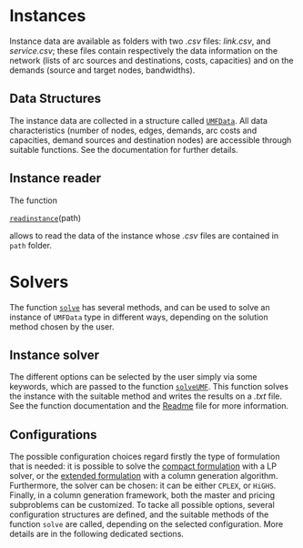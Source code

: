# Instances

Instance data are available as folders with two *.csv* files: *link.csv*, and *service.csv*; these files contain respectively the data information on the network (lists of arc sources and destinations, costs, capacities) and on the demands (source and target nodes, bandwidths).


## Data Structures

The instance data are collected in a structure called [`UMFData`](@ref). All data characteristics (number of nodes, edges, demands, arc costs and capacities, demand sources and destination nodes) are accessible through suitable functions. See the documentation for further details.


## Instance reader

The function 

[`readinstance`](@ref)(path)

allows to read the data of the instance whose *.csv* files are contained in `path` folder.


# Solvers

The function [`solve`](@ref) has several methods, and can be used to solve an instance of `UMFData` type in different ways, depending on the solution method chosen by the user.

## Instance solver

The different options can be selected by the user simply via some keywords, which are passed to the function [`solveUMF`](@ref). This function solves the instance with the suitable method and writes the results on a *.txt* file.
See the function documentation and the [Readme](../../README.md) file for more information.

## Configurations

The possible configuration choices regard firstly the type of formulation that is needed: it is possible to solve the [compact formulation](compact.md) with a LP solver, or the [extended formulation](colgen.md) with a column generation algorithm. Furthermore, the solver can be chosen: it can be either `CPLEX`, or `HiGHS`.
Finally, in a column generation framework, both the master and pricing subproblems can be customized. To tacke all possible options, several configuration structures are defined, and the suitable methods of the function `solve` are called, depending on the selected configuration. More details are in the following dedicated sections.

